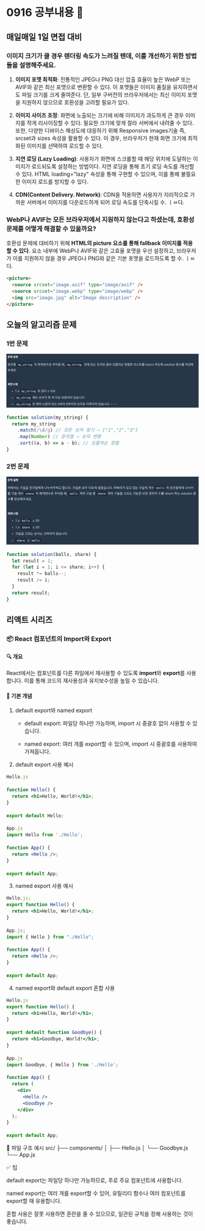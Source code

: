 # 0916 공부내용 📖

## 매일매일 1일 면접 대비

### **이미지 크기가 클 경우 렌더링 속도가 느려질 텐데, 이를 개선하기 위한 방법들을 설명해주세요.**

1. **이미지 포맷 최적화**: 전통적인 JPEG나 PNG 대신 압출 효율이 높은 WebP 또는 AVIF와 같은 최신 포맷으로 변환할 수 있다. 이 포맷들은 이미지 품질을 유지하면서도 파일 크기를 크게 줄여준다. 단, 일부 구버전의 브라우저에서는 최신 이미지 포맷을 지원하지 않으므로 호환성을 고려할 필요가 있다.

2. **이미지 사이즈 조정**: 화면에 노출되는 크기에 비해 이미지가 과도하게 큰 경우 이미지를 작게 리사이징할 수 있다. 필요한 크기에 맞게 잘라 서버에서 내려줄 수 있다. 또한, 다양한 디바이스 해상도에 대응하기 위해 Responsive images기술 즉, srcset과 sizes 속성을 활용할 수 있다. 이 경우, 브라우저가 현재 화면 크기에 최적화된 이미지를 선택하여 로드할 수 있다.

3. **지연 로딩 (Lazy Loading)**: 사용자가 화면에 스크롤할 때 해당 위치에 도달하는 이미지가 로드되도록 설정하는 방법이다. 지연 로딩을 통해 초기 로딩 속도를 개선할 수 있다. HTML loading="lazy" 속성을 통해 구현할 수 있으며, 이를 통해 불필요한 이미지 로드를 방지할 수 있다.

4. **CDN(Content Delivery. Network)**: CDN을 적용하면 사용자가 지리적으로 가까운 서버에서 이미지를 다운로드하게 되어 로딩 속도를 단축시킬 수. ㅣㅆ다.

### **WebP나 AVIF는 모든 브라우저에서 지원하지 않는다고 하셨는데, 호환성 문제를 어떻게 해결할 수 있을까요?**

호환성 문제에 대비하기 위해 **HTML의 picture 요소를 통해 fallback 이미지를 적용 할 수 있다.** <picutre> 요소 내부에 WebP나 AVIF와 같은 고효율 포맷을 우선 설정하고, 브라우저가 이를 지원하지 않을 경우 JPEG나 PNG와 같은 기본 포맷을 로드하도록 할 수. ㅣㅆ다.

```html
<picture>
  <source srcset="image.avif" type="image/avif" />
  <source srcset="image.webp" type="image/webp" />
  <img src="image.jpg" alt="Image description" />
</picture>
```

## 오늘의 알고리즘 문제

### 1번 문제

![alt text](image.png)

```js
function solution(my_string) {
  return my_string
    .match(/\d/g) // 모든 숫자 찾기 → ["1","2","3"]
    .map(Number) // 문자열 → 숫자 변환
    .sort((a, b) => a - b); // 오름차순 정렬
}
```

### 2번 문제

![alt text](image-1.png)

```js
function solution(balls, share) {
  let result = 1;
  for (let i = 1; i <= share; i++) {
    result *= balls--;
    result /= i;
  }
  return result;
}
```

## 리액트 시리즈

### 📦 React 컴포넌트의 Import와 Export

#### 🔍 개요

React에서는 컴포넌트를 다른 파일에서 재사용할 수 있도록 **import**와 **export**를 사용합니다. 이를 통해 코드의 재사용성과 유지보수성을 높일 수 있습니다.

#### 🧱 기본 개념

1. default export와 named export

   - default export: 파일당 하나만 가능하며, import 시 중괄호 없이 사용할 수 있습니다.

   - named export: 여러 개를 export할 수 있으며, import 시 중괄호를 사용하여 가져옵니다.

2. default export 사용 예시

```jsx
Hello.js

function Hello() {
  return <h1>Hello, World!</h1>;
}

export default Hello;

App.js
import Hello from './Hello';

function App() {
  return <Hello />;
}

export default App;
```

3. named export 사용 예시

```jsx
Hello.js;
export function Hello() {
  return <h1>Hello, World!</h1>;
}

App.js;
import { Hello } from "./Hello";

function App() {
  return <Hello />;
}

export default App;
```

4. named export와 default export 혼합 사용

```jsx
Hello.js
export function Hello() {
  return <h1>Hello, World!</h1>;
}

export default function Goodbye() {
  return <h1>Goodbye, World!</h1>;
}

App.js
import Goodbye, { Hello } from './Hello';

function App() {
  return (
    <div>
      <Hello />
      <Goodbye />
    </div>
  );
}

export default App;
```

📂 파일 구조 예시
src/
├── components/
│ ├── Hello.js
│ └── Goodbye.js
└── App.js

✅ 팁

default export는 파일당 하나만 가능하므로, 주로 주요 컴포넌트에 사용합니다.

named export는 여러 개를 export할 수 있어, 유틸리티 함수나 여러 컴포넌트를 export할 때 유용합니다.

혼합 사용은 잘못 사용하면 혼란을 줄 수 있으므로, 일관된 규칙을 정해 사용하는 것이 좋습니다.
